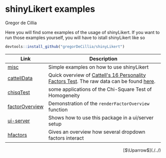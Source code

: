 # shinyLikert examples
Gregor de Cillia  

Here you will find some examples of the usage of shinyLikert. If you want to run those examples yourself, you will have to istall shinyLikert like so


```r
devtools::install_github("gregorDeCillia/shinyLikert")
```


Link            | Description
----------------|------------------------------
[misc]          | Simple examples on how to use shinyLikert
[cattellData]   | Quick overview of [Cattell's 16 Personality Factors Test]. The raw data can be found [here].
[chisqTest]     | some applications of the Chi-Square Test of Homogeneity
[factorOverview]| Demonstration of the `renderFactorOverview` function
[ui-server]     | Shows how to use this package in a ui/server setup
[hfactors]      | Gives an overview how several dropdown factors interact


[misc]:           misc/
[cattellData]:    cattellData/
[Cattell's 16 Personality Factors Test]: http://personality-testing.info/tests/16PF.php
[here]:           http://personality-testing.info/_rawdata/
[chisqTest]:      chisqTest/ 
[factorOverview]: factorOverview/
[ui-server]:      ui-server/
[hfactors]:       hierachicalFactors/

<p style='text-align:right;'>[$\Uparrow$](./../)</p>
